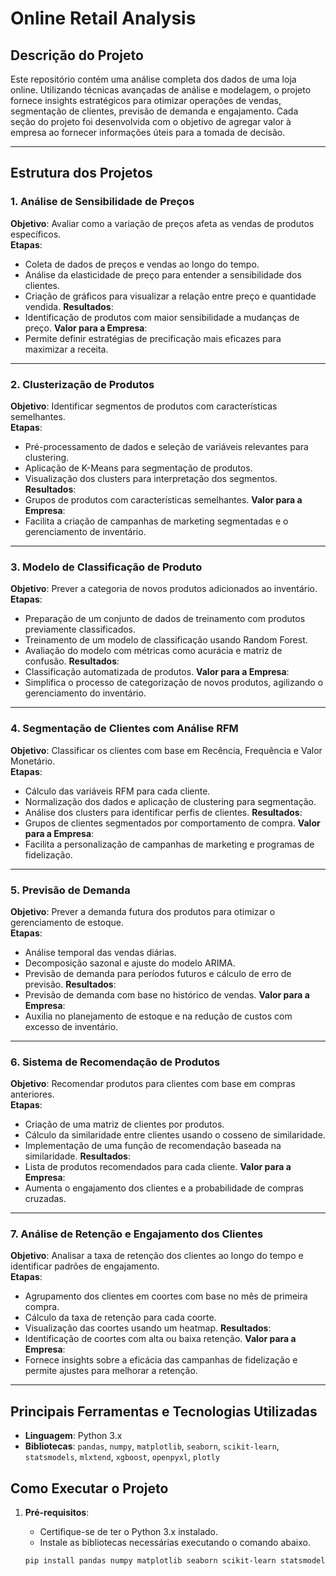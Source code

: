 # Online Retail Analysis

## Descrição do Projeto
Este repositório contém uma análise completa dos dados de uma loja online. Utilizando técnicas avançadas de análise e modelagem, o projeto fornece insights estratégicos para otimizar operações de vendas, segmentação de clientes, previsão de demanda e engajamento. Cada seção do projeto foi desenvolvida com o objetivo de agregar valor à empresa ao fornecer informações úteis para a tomada de decisão.

---

## Estrutura dos Projetos

### 1. Análise de Sensibilidade de Preços
**Objetivo**: Avaliar como a variação de preços afeta as vendas de produtos específicos.  
**Etapas**:
   - Coleta de dados de preços e vendas ao longo do tempo.
   - Análise da elasticidade de preço para entender a sensibilidade dos clientes.
   - Criação de gráficos para visualizar a relação entre preço e quantidade vendida.
**Resultados**:  
   - Identificação de produtos com maior sensibilidade a mudanças de preço.
**Valor para a Empresa**:  
   - Permite definir estratégias de precificação mais eficazes para maximizar a receita.

---

### 2. Clusterização de Produtos
**Objetivo**: Identificar segmentos de produtos com características semelhantes.  
**Etapas**:
   - Pré-processamento de dados e seleção de variáveis relevantes para clustering.
   - Aplicação de K-Means para segmentação de produtos.
   - Visualização dos clusters para interpretação dos segmentos.
**Resultados**:  
   - Grupos de produtos com características semelhantes.
**Valor para a Empresa**:  
   - Facilita a criação de campanhas de marketing segmentadas e o gerenciamento de inventário.

---

### 3. Modelo de Classificação de Produto
**Objetivo**: Prever a categoria de novos produtos adicionados ao inventário.  
**Etapas**:
   - Preparação de um conjunto de dados de treinamento com produtos previamente classificados.
   - Treinamento de um modelo de classificação usando Random Forest.
   - Avaliação do modelo com métricas como acurácia e matriz de confusão.
**Resultados**:  
   - Classificação automatizada de produtos.
**Valor para a Empresa**:  
   - Simplifica o processo de categorização de novos produtos, agilizando o gerenciamento do inventário.

---

### 4. Segmentação de Clientes com Análise RFM
**Objetivo**: Classificar os clientes com base em Recência, Frequência e Valor Monetário.  
**Etapas**:
   - Cálculo das variáveis RFM para cada cliente.
   - Normalização dos dados e aplicação de clustering para segmentação.
   - Análise dos clusters para identificar perfis de clientes.
**Resultados**:  
   - Grupos de clientes segmentados por comportamento de compra.
**Valor para a Empresa**:  
   - Facilita a personalização de campanhas de marketing e programas de fidelização.

---

### 5. Previsão de Demanda
**Objetivo**: Prever a demanda futura dos produtos para otimizar o gerenciamento de estoque.  
**Etapas**:
   - Análise temporal das vendas diárias.
   - Decomposição sazonal e ajuste do modelo ARIMA.
   - Previsão de demanda para períodos futuros e cálculo de erro de previsão.
**Resultados**:  
   - Previsão de demanda com base no histórico de vendas.
**Valor para a Empresa**:  
   - Auxilia no planejamento de estoque e na redução de custos com excesso de inventário.

---

### 6. Sistema de Recomendação de Produtos
**Objetivo**: Recomendar produtos para clientes com base em compras anteriores.  
**Etapas**:
   - Criação de uma matriz de clientes por produtos.
   - Cálculo da similaridade entre clientes usando o cosseno de similaridade.
   - Implementação de uma função de recomendação baseada na similaridade.
**Resultados**:  
   - Lista de produtos recomendados para cada cliente.
**Valor para a Empresa**:  
   - Aumenta o engajamento dos clientes e a probabilidade de compras cruzadas.

---

### 7. Análise de Retenção e Engajamento dos Clientes
**Objetivo**: Analisar a taxa de retenção dos clientes ao longo do tempo e identificar padrões de engajamento.  
**Etapas**:
   - Agrupamento dos clientes em coortes com base no mês de primeira compra.
   - Cálculo da taxa de retenção para cada coorte.
   - Visualização das coortes usando um heatmap.
**Resultados**:  
   - Identificação de coortes com alta ou baixa retenção.
**Valor para a Empresa**:  
   - Fornece insights sobre a eficácia das campanhas de fidelização e permite ajustes para melhorar a retenção.

---

## Principais Ferramentas e Tecnologias Utilizadas
- **Linguagem**: Python 3.x
- **Bibliotecas**: `pandas`, `numpy`, `matplotlib`, `seaborn`, `scikit-learn`, `statsmodels`, `mlxtend`, `xgboost`, `openpyxl`, `plotly`

## Como Executar o Projeto

1. **Pré-requisitos**:
   - Certifique-se de ter o Python 3.x instalado.
   - Instale as bibliotecas necessárias executando o comando abaixo.

   ```bash
   pip install pandas numpy matplotlib seaborn scikit-learn statsmodels mlxtend xgboost openpyxl plotly
